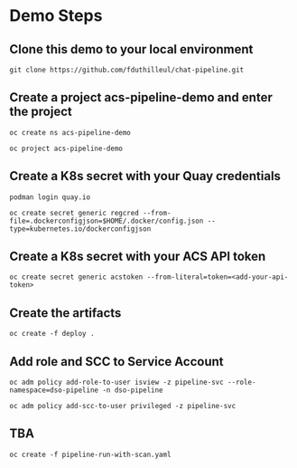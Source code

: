 # Demo Steps

## Clone this demo to your local environment

```
git clone https://github.com/fduthilleul/chat-pipeline.git
```
## Create a project acs-pipeline-demo and enter the project
```
oc create ns acs-pipeline-demo
```
```
oc project acs-pipeline-demo
```
## Create a K8s secret with your Quay credentials
```
podman login quay.io
```

```
oc create secret generic regcred --from-file=.dockerconfigjson=$HOME/.docker/config.json --type=kubernetes.io/dockerconfigjson
```
## Create a K8s secret with your ACS API token
```
oc create secret generic acstoken --from-literal=token=<add-your-api-token>
```
## Create the artifacts
```
oc create -f deploy .
```
## Add role and SCC to Service Account
```
oc adm policy add-role-to-user isview -z pipeline-svc --role-namespace=dso-pipeline -n dso-pipeline
```

```
oc adm policy add-scc-to-user privileged -z pipeline-svc
```
## TBA
```
oc create -f pipeline-run-with-scan.yaml
```
